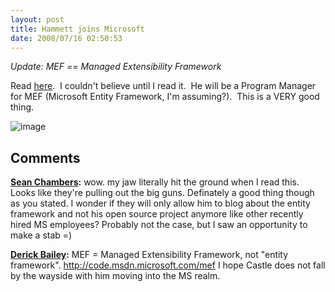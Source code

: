 ```yaml
---
layout: post
title: Hammett joins Microsoft
date: 2008/07/16 02:50:53
---
```



_Update: MEF == Managed Extensibility Framework_

Read [here](http://hammett.castleproject.org/?p=312#comment-62594).  I couldn't believe until I read it.  He will be a Program Manager for MEF (Microsoft Entity Framework, I'm assuming?).  This is a VERY good thing.

![image](jasonmeridth/files/2011/03HammettjoinsMicrosoft_1414A/image_thumb.png)

## Comments

**[Sean Chambers](#277 "2008-07-16 11:05:47"):** wow. my jaw literally hit the ground when I read this. Looks like they're pulling out the big guns. Definately a good thing though as you stated. I wonder if they will only allow him to blog about the entity framework and not his open source project anymore like other recently hired MS employees? Probably not the case, but I saw an opportunity to make a stab =)

**[Derick Bailey](#278 "2008-07-16 19:58:18"):** MEF = Managed Extensibility Framework, not "entity framework". http://code.msdn.microsoft.com/mef I hope Castle does not fall by the wayside with him moving into the MS realm.

